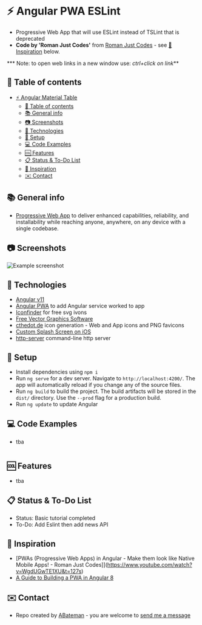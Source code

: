 # :zap: Angular PWA ESLint
 
* Progressive Web App that will use ESLint instead of TSLint that is deprecated
* **Code by 'Roman Just Codes'** from [Roman Just Codes](https://www.youtube.com/channel/UCKsp3r1ERjCpKJtD2n5WtPg) - see [:clap: Inspiration](#clap-inspiration) below.

*** Note: to open web links in a new window use: _ctrl+click on link_**

## :page_facing_up: Table of contents

* [:zap: Angular Material Table](#zap-angular-material-table)
  * [:page_facing_up: Table of contents](#page_facing_up-table-of-contents)
  * [:books: General info](#books-general-info)
  * [:camera: Screenshots](#camera-screenshots)
  * [:signal_strength: Technologies](#signal_strength-technologies)
  * [:floppy_disk: Setup](#floppy_disk-setup)
  * [:computer: Code Examples](#computer-code-examples)
  * [:cool: Features](#cool-features)
  * [:clipboard: Status & To-Do List](#clipboard-status--to-do-list)
  * [:clap: Inspiration](#clap-inspiration)
  * [:envelope: Contact](#envelope-contact)

## :books: General info

* [Progressive Web App](https://web.dev/progressive-web-apps/) to deliver enhanced capabilities, reliability, and installability while reaching anyone, anywhere, on any device with a single codebase.

## :camera: Screenshots

![Example screenshot](./img/pwa.jpg)

## :signal_strength: Technologies

* [Angular v11](https://angular.io/)
* [Angular PWA](https://angular.io/guide/service-worker-getting-started) to add Angular service worked to app
* [Iconfinder](https://www.iconfinder.com/) for free svg ivons
* [Free Vector Graphics Software](https://vectr.com/)
* [cthedot.de](https://cthedot.de/icongen/) icon generation - Web and App icons and PNG favicons
* [Custom Splash Screen on iOS](https://appsco.pe/developer/splash-screens)
* [http-server](https://www.npmjs.com/package/http-server) command-line http server

## :floppy_disk: Setup

* Install dependencies using `npm i`
* Run `ng serve` for a dev server. Navigate to `http://localhost:4200/`. The app will automatically reload if you change any of the source files.
* Run `ng build` to build the project. The build artifacts will be stored in the `dist/` directory. Use the `--prod` flag for a production build.
* Run `ng update` to update Angular

## :computer: Code Examples

* tba

```typescript

```

## :cool: Features

* tba

## :clipboard: Status & To-Do List

* Status: Basic tutorial completed
* To-Do: Add Eslint then add news API

## :clap: Inspiration

* [PWAs (Progressive Web Apps) in Angular - Make them look like Native Mobile Apps! - Roman Just Codes]](https://www.youtube.com/watch?v=WgdUGwTE1XU&t=127s)
* [A Guide to Building a PWA in Angular 8](https://levelup.gitconnected.com/a-guide-to-building-a-pwa-in-angular-acea27ae708d)

## :envelope: Contact

* Repo created by [ABateman](https://www.andrewbateman.org) - you are welcome to [send me a message](https://andrewbateman.org/contact)
